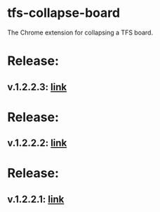 # tfs-collapse-board
The Chrome extension for collapsing a TFS board.

# Release:
## v.1.2.2.3: [link](https://github.com/AndreiLucaci/tfs-collapse-board/tree/1.2.2.3)

# Release:
## v.1.2.2.2: [link](https://github.com/andreilucaci/tfs-collapse-board/tree/1.2.2.2)

# Release:
## v.1.2.2.1: [link](https://github.com/andreilucaci/tfs-collapse-board/tree/1.2.2.1)
